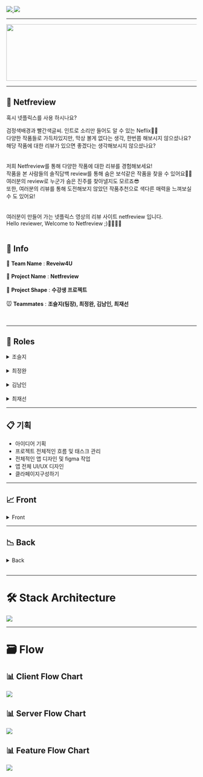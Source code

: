 <a href="https://netfreview.com">![](https://img.shields.io/badge/PROJECT-Netfreivew-red?style=for-the-badge) </a>
![](https://img.shields.io/badge/Netfreview-Web-black?style=for-the-badge)

***********

<center><img src="https://github.com/codestates/Netfreview-client/blob/dev/img/Logo/netfreview-logo.png?raw=true" width="700" height="150"></center>

*************
## 🎥 Netfreview


혹시 넷플릭스를 사용 하시나요?

검정색배경과 빨간색글씨. 인트로 소리만 들어도 알 수 있는 Neflix🍿🎥<br />
다양한 작품들로 가득차있지만, 막상 볼게 없다는 생각, 한번쯤 해보시지 않으셨나요?<br />
해당 작품에 대한 리뷰가 있으면 좋겠다는 생각해보시지 않으셨나요?<br />
<br />
<br />
저희 Netfreview를 통해 다양한 작품에 대한 리뷰를 경험해보세요!<br />
작품을 본 사람들의 솔직담백 review를 통해 숨은 보석같은 작품을 찾을 수 있어요💎💍<br />
여러분의 review로 누군가 숨은 진주를 찾아낼지도 모르죠😎<br />
또한, 여러분의 리뷰를 통해 도전해보지 않았던 작품추천으로 색다른 매력을 느껴보실 수 도 있어요!<br />
<br />
<br />
여러분이 만들어 가는 넷플릭스 영상의 리뷰 사이트 netfreview 입니다.<br />
Hello reviewer, Welcome to Netfreview ;)🙋‍♂🙋‍♀
<br />
<br />
## 📎 Info
🐶 **Team Name** : **Reveiw4U**<br />
<br /> 
🦊 **Project Name** : **Netfreview**<br />
<br />
🐰 **Project Shape** : **수강생 프로젝트**<br />
<br />
🐭 **Teammates** : **조슬지(팀장), 최정완, 김남인, 최재선** <br />
<br />
<br />
******
## 📌 Roles

<details>
<summary>조슬지</summary>

<ul>
   <br />
<a href=https://github.com/Seulji-jo><img src=https://img.shields.io/badge/github-Seulji--jo-fcba03?style=for-the-badge&logo=GitHub/></a><br />
<img src=https://img.shields.io/badge/position-frontend-red?style=for-the-badge />
   
- Stack : React,React-Hooks, Typescript, Redux, Redux-Thunk,SCSS,CSS</li>
- Contributions
- **Client**
  - UI 기획 및 디자인
    - 피그마를 이용하여 어플리케이션 컨셉, WireFramd 및 UI디자인 제작
    - 포토샵 및 일러스트레이터를 이용한 어플리케이션 소스 및 로고 제작
  - 메인페이지
    - 메인페이지 구조 설계 및 디자인
    - Redux, React-Hook을 이용한 상태관리 및 Reducer 생성
    - Redux-thunk, Axios를 통한 비동기 요청
    - Redux-thunk를 통해 포스터를 가져와서 섹션별로 나누어 메이페이지 구현 및 스타일링
    - 포스터 클릭 시 리뷰페이지로 이동하는 라우팅 작업
    - 이거 어때 모달창 버튼생성
    - 스와이퍼를 이용한 베너 구현 및 스타일링
  - Header, Footer
    - 레이아웃 설정 및 UI 디자인
    - Header, Footer UI, 기능 컨셉 및 컴포넌트 설계
    - 로고 클릭이벤트 후 라우팅 작업
    - 풋터 링크를 통한 깃허브 페이지 연결
  - 회원가입모달창
    - 유효성 검사, 회원가입을 한 후의 인터렉션 요소 리팩토링
  - 영화추천모달창
    - 모달창 구조 설계 및 디자인
    - 비회원인 경우 로그인모달창 연결 로직 구현
    - 리뷰를 작성하지 않거나 리뷰 개수가 적은 경우 메인페이지 연결 로직 구현
    - Redux, React-Hook을 이용한 상태관리 및 Reducer 생성
    - Redux-thunk, Axios를 통한 비동기 요청
    - 그 외의 경우 Redux-thunks를 이용해 포스터 구현 및 리뷰페이지 라우팅 작업
  - 마이페이지
    - 구조 설계 및 디자인
    - Redux, React-Hook을 이용한 상태관리 및 Reducer 생성
    - Redux-thunk, Axios를 통한 비동기 요청
    - Redux-thunk를 통해 유저가 작성한 리뷰 목록을 가져와서 Redux 상태 업데이트 후 화면에 포스터를 배치하는 UI 작업
    - 회원정보 버튼 클릭시 회원정보 수정페이지 라우팅 작업
  - 유저정보수정페이지
    - 구조 설계 및 디자인
    - Redux, React-Hook을 이용한 상태관리 및 Reducer 생성
    - Redux-thunk Axios를 통한 비동기 요청
    - Redux-thunk를 통해 기본 유저 정보를 가져와 수정(프로필 이미지, 비밀번호, 닉네임, 자기소개) 후 상태업데이트하여 마이페이지에 구현
    - thunk를 통해 닉네임 중복검사 및 비밀번호 유효성 검사후 문제없으면 마이페이지로 이동
  - 유저페이지
    - 구조 설계 및 디자인
    - Redux, React-Hook을 이용한 상태관리 및 Reducer 생성
    - Redux-thunk Axios를 통한 비동기 요청으로 다른 유저정보와 유저가 작성한 리뷰리스트 구현
</details>

<br>

<details>
<summary>최정완</summary>
<ul>
<br>
<a href=https://github.com/choijw1116><img src=https://img.shields.io/badge/github-choijw1116-brightgreen?style=for-the-badge&logo=GitHub/></a><br />
   <img src=https://img.shields.io/badge/position-frontend-red?style=for-the-badge />
   
- Stack : React,React-Hooks, Typescript, Redux, Redux-Thunk,SCSS,CSS</li>
- Contributions
- **Client**
  - UI 기획 및 디자인
    - 피그마를 이용해 Netfreview UI 전체 기획
    - UI 디자인(메인,로그인,리뷰페이지,영화추천,마이페이지,검색페이지 및 모달창)
    - 피그마를 통해 Netfreview wireframe 작성
  
  - 메인페이지
    - 메인페이지 디자인
  
  - 배너
    - 배너 클릭 위치 수정
    - 배너 제목 및 내용, 리뷰보러가기 버튼 위치수정
  
  - 헤더
    - 헤더와 검색기능 연결구현
    - 로그인 클릭이벤트 발생시 라우팅 작업

  - 로딩페이지
    - 메인페이지나, 리뷰페이지에 들어갈 로딩페이지구현

  - 로그인모달창
    - 로그인 모달창 디자인 및 skeleton
    - react hook form 라이브러리를 통해, 로그인 유효성검사기능구현
    - 비밀번호와 이메일이 다를 경우, 로그인이 승인되지 않도록 서버 유효성검사와 연결
    - 로그인모달창 바깥쪽클릭시, 닫기기능구현
    - 회원가입모달창, 비밀번호재설정모달창, 구글 Oauth 연결
    - 비밀번호재설정모달창 디자인 및 skeleton 
    - axios를 통해 비동기 요청

  - 회원가입모달창
    - 회원가입 모달창 디자인 및 skeleton
    - react hook form 라이브러리를 통해,회원가입유효성검사기능구현
    - 비밀번호와 이메일이 같을 경우, 가입이 승인되지 않도록 서버 유효성검사와 연결
    - 회원가입 모달창 바깥쪽클릭시, 닫기기능구현
    - 로그인 모달창과 구글 Oauth연결 
    - axios를 통해 비동기 요청

  - 리뷰페이지
    - 리뷰페이지 UI 구성
    - 리뷰페이지, 리뷰컴포넌트 디자인 및 디자인 수정
    - 리뷰리스트에 좋아요기능 추가
    - 리뷰컴포넌트 평점 디자인 수정

  - 영화추천모달창
    - 영화추천모달창 skeleton 및 UI 구상
  
  - 마이페이지
    - 마이페이지 skeleton 및 UI 구상
  
  - 검색페이지
    - 검색페이지 및 헤더 검색기능 연결
    - 검색어와 관련된 모든 작품 랜더링 기능구현
    - 검색어가 없을때, 검색어가 없다는 메세지 페이지 구현
    - 클릭 이벤트 발생 시 라우팅 작업
    - axios를 통해 비동기 요청
  
  - Netfreview에 들어갈 더미데이터구현
  - workbench를 이용해 banner에 들어갈 이미지 수정 
</details>
<br>

<details>
<summary>김남인</summary>
<a href=https://github.com/southppp22><img src=https://img.shields.io/badge/github-southppp22-blueviolet?style=for-the-badge&logo=GitHub/></a><br />
<img src=https://img.shields.io/badge/position-fullstack-red?style=for-the-badge />
   
- Stack : React,React-Hooks, Typescript, Redux, Redux-Thunk, SCSS, CSS, typescript, nest.js, typeorm, jwt, mysql, aws cloudfront, s3
- Contributions
- **Client**
- 모든 비동기 요청시 토큰의 만료기한을 확인하고 토큰이 만료가 되었다면 refreshToken을 이용해 서버에게 토큰 발급 요청
  - 로그인 모달창
    - Redux, React-Hook를 이용한 상태관리 및 Reducer 생성
    - Redux-thunk를 사용하여 로그인 로직 리팩토링
    - Redux-persist를 이용하여 로그인 상태 유지
    - 구글 로그인 기능 구현
  - 리뷰페이지
    - Redux, React-Hook를 이용한 상태관리 및 Reducer 생성
    - 페이지네이션 구현
    - 별점기능 구현
    - 리뷰 추가, 리뷰 수정, 리뷰 삭제 구현
    - 유저 정보(비로그인, 게시글의 나의 리뷰가 있을 경우, 없을 경우)에 따라 로그인으로 이동하는 컴포넌트, 리뷰를 작성하는 컴포넌트, 나의 리뷰를 보여주는 컴포넌트 랜더링
    - redux-thunk를 사용하여 비디오 정보를 가져와 화면에 랜더링
  - 마이페이지
    - Redux, React-Hook를 이용한 상태관리 및 Reducer 생성(회원탈퇴, 정보수정)
- **Server**
   - 공동작업
     - Typescript, Nestjs, typeorm을 통한 개발환경 구축
     - dbdiagram을 사용하여 스키마 작성
     - git book을 사용하여 API 문서 작업
   - DATABASE
     - typeorm을 사용하여 엔티티 구성 및 관계 설정
   - API
     - Mysql과 typeorm을 이용하여 로그인, 로그아웃, 회원가입, 회원탈퇴, 유저 정보 수정,  유저 정보 조회
     - nodemailer를 사용하여 유저의 이메일로 비밀번호 재설정 링크를 전송하여 유저의 비밀번호 재설정 구현
   - image upload
     - aws sdk를 사용하여 사용자 프로필 이미지 등록 및 변경 기능 구현
   - 인증
     - 토큰 생성 및 유효성 검사 구현
     - 구글 소셜 로그인 구현
   - 배포
     - AWS s3, AWS cli를 이용하여 정적 파일 호스팅
     - HTTPS 배포를 위한 AWS Certification 인증서 발급 및 Cloud front 설정

</details>
<br>

<details>
<summary>최재선</summary>

  <br>
<a href=https://github.com/10o0o><img src=https://img.shields.io/badge/github-10o0o-blue?style=for-the-badge&logo=GitHub/></a><br />
<img src=https://img.shields.io/badge/position-backend-red?style=for-the-badge />
   
- Stack : Typescript, nest.js, typeorm, jwt, mysql, aws cloudfront, s3, rds, route53, elb, aws certificate manager, ec2
- Contributions
- **Server**
     - 공동작업
        - Typescript, Nestjs, typeorm을 통한 개발환경 구축
        - dbdiagram을 사용하여 스키마 작성
        - git book을 사용하여 API 문서 작업
  
   - DATABASE
     - DB스키마를 토대로 엔티티 생성, 엔티티 관계설정을 통해 DB관계 설정
     - typeOrm 을 통한 쿼리문 작성
     - MySQL workbench를 통한 DB관리

   - NEST JS
     - nest js를 통한 서버 구축
     - jwt를 통한 토큰 발급

   - User API
     - 특정 유저의 ID를 받아 해당 유저의 정보를 주는 API 작성
     - JWT를 통한 토큰 유효성 검사
     - 유저정보 수정 api 작성 
     - 비밀번호 찾기 시 보안을 고려하여 3분간 유효한 토큰으로 유효성 검사 실행
 
   - Video API
     - 특정 유저가 리뷰를 단 비디오 정보를 토대로, 그 유저와 같은 비디오를 많이 본 다른 유저가 본 비디오 중, 해당 유저가 보지 않은 비디오를 추천하는 알고리즘 및 query문 구현
     - 특정 비디오의 리뷰를 불러오는 api 구현
     - JWT를 사용하여 admin 권한으로 Video를 홈페이지에 추가 가능한 api 구현
     - 비디오의 평균 별점을 기준으로 가장 높은 별점을 가진 비디오 5개를 받는 api 구현
     - 비디오의 리뷰 개수를 기준으로 가장 많은 리뷰를 가진 비디오 5개, 적은 리뷰를 가진 비디오 5개를 받는 api 구현
     - 유저를 입력받아 해당 유저가 작성한 리뷰가 있는 비디오를 리턴해주는 api 구현
     
   - Review API
     - 모든 리뷰 중 가장 좋아요가 많은 리뷰에서 그 리뷰의 대상인 비디오와, 그 리뷰를 쓴 유저의 정보를 주는 api 구현
     - 한 유저가 어떤 리뷰에 대해 좋아요를 생성 및 제거 할 수 있는 api 구현
     - 특정 비디오ID값을 받아 해당 비디오의 reviewList를 평균 평점이 높은 순으로 리턴하는 api 구현
     - 비회원 로그인으로 접근 시 임시로 guest유저의 권한을 주도록 하여 접근 가능하도록 구현
     - 리뷰의 생성, 삭제, 수정 기능 api 구현

   - 배포
     - AWS RDS 사용
     - AWS Route53을 통한 도메인 사용
     - AWS ELB를 통하여 AWS certificate manager적용(https)
     - AWS EC2로 route53, elb를 통하여 배포
     - pm2를 이용한 서버 실시간 배포

   - 기타
     - 웹 크롤링을 통하여 DB video 데이터 축적(cheerio사용)
     - Amazon Cli를 통한 S3배포 자동화
     - 서버 에러 핸들링

</details>
<div>

----------------------------------------------------------------------------------
📋 기획
----------------------------------------------------------------------------------

- 아이디어 기획
- 프로젝트 전체적인 흐름 및 태스크 관리
- 전체적인 앱 디자인 및 figma 작업
- 앱 전체 UI/UX 디자인
- 클라페이지구성하기

----------------------------------------------------------------------------------
📈 Front
----------------------------------------------------------------------------------
<details>
   <summary>Front</summary>

- 로그인, 회원가입 기능
   - 회원가입,로그인 유효성검사
   - 비밀번호를 잊었을시, 비밀번호 재설정
   - 구글 oauth

- 마이페이지
   - 개인정보수정
   - 프로필 이미지 수정
   - 내가 쓴 리뷰

- 메인페이지
   - 탑5 리스트 추천
   - 최다리뷰작품 추천
   - 리뷰가 없는 작품추천
   - 배너슬라이드(리뷰1위작품,리뷰가 필요한 작품, 베스트리뷰어)

- 리뷰페이지
   - 작품 총평점
   - 작품 상세설명
   - 리뷰쓰기
   - 쓰여진 리뷰 리스트
   - 리뷰어의 아이디 클릭시, 리뷰어의 마이페이지로 이동

- 서치페이지
   - 단어를 적었을때, 단어에 해당하는 작품서치

- 영화추천모달창
   - 내가 적은 리뷰를 통해, 도전해보지 않았던 장르의 작품추천
   - 로그인 후에 사용가능
   - 로그인 한 후에, 내가 적은 리뷰가 없으면, 메인페이지로 이동
</details>


---------------------------------------------------------------------------
📉 Back
---------------------------------------------------------------------------
<details>
   <summary>Back</summary>
- 유저정보
   - 로그인, 로그아웃, 회원가입 기능
   - 유저정보의 수정 및 비밀번호 찾기 기능
   - 다른 유저의 정보 불러오기
   - accessToken, refreshToken을 통한 유효성 검사

- 리뷰작성
   - 리뷰 작성, 수정, 삭제
   - 리뷰에 대해 좋아요 추가 및 제거
   - 한 비디오에 대한 리뷰 리스트 좋아요 순으로 정렬하여 얻음
   - OAuth Social Login(구글 로그인)

- 비디오
   - 비디오 추가기능(관리자 계정)
   - 비디오 검색 기능
   - 페이지 별 비디오 리스트
   - 유저의 리뷰를 기반으로 한 비디오 추천 기능
   - 별점별, 리뷰 개수 별 비디오 추천 기능

- typeorm 관계 설정 및 구성
- AWS route53, elb, ec2를 통한 배포
- AWS certificate manager을 통한 Https 적용
- AWS RDS 사용
- MVC구성


</details>

</div>
<br>


******
# 🛠 Stack Architecture

<img src="https://github.com/codestates/Netfreview-client/blob/dev/img/flowchart/%EC%8A%A4%ED%81%AC%EB%A6%B0%EC%83%B7%202021-03-14%20%EC%98%A4%ED%9B%84%2011.10.19.png?raw=true" />

<br />

******
# 🗃 Flow

## 📊 Client Flow Chart

<img src="https://github.com/codestates/Netfreview-client/blob/dev/img/flowchart/client-flowchart.png?raw=true" />

## 📊 Server Flow Chart

<img src="https://github.com/codestates/Netfreview-client/blob/dev/img/flowchart/server-flowchart.png?raw=true"  />

## 📊 Feature Flow Chart
<img src="https://github.com/codestates/Netfreview-client/blob/dev/img/flowchart/feature-flowchart.png?raw=true" />
